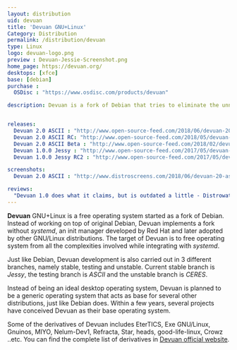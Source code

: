 ```yaml
---
layout: distribution
uid: devuan
title: 'Devuan GNU+Linux'
Category: Distribution
permalink: /distribution/devuan
type: Linux
logo: devuan-logo.png
preview : Devuan-Jessie-Screenshot.png
home_page: https://devuan.org/
desktops: [xfce]
base: [debian]
purchase :
  OSDisc : "https://www.osdisc.com/products/devuan"

description: Devuan is a fork of Debian that tries to eliminate the unnecessary clutters of systemd. It is planned to be a conceived OS to as a base for many distributions.


releases:
  Devuan 2.0 ASCII : "http://www.open-source-feed.com/2018/06/devuan-20-ascii-released-with-multiple.html"
  Devuan 2.0 ASCII RC: "http://www.open-source-feed.com/2018/05/devuan-20-ascii-release-candidate-is.html"
  Devuan 2.0 ASCII Beta : "http://www.open-source-feed.com/2018/02/devuan-20-ascii-beta-released-for.html"
  Devuan 1.0.0 Jessy : "http://www.open-source-feed.com/2017/05/devuan-jessy-100-released-fork-of.html"
  Devuan 1.0.0 Jessy RC2 : "http://www.open-source-feed.com/2017/05/devuan-jessie-100-rc2-released-with.html"

screenshots:
  Devuan 2.0 ASCII : "http://www.distroscreens.com/2018/06/devuan-20-ascii-xfce-screenshots.html"

reviews:
  "Devuan 1.0 does what it claims, but is outdated a little - Distrowatch" : "https://distrowatch.com/weekly.php?issue=20170605#devuan"
---
```


**Devuan** GNU+Linux is a free operating system started as a fork of Debian. Instead of working on top of original Debian, Devuan implements a fork without *systemd*, an init manager developed by Red Hat and later adopted by other GNU/Linux distributions. The target of Devuan is to free operating system from all the complexities involved while integrating with *systemd*.

Just like Debian, Devuan development is also carried out in 3 different branches, namely stable, testing and unstable. Current stable branch is *Jessy*, the testing branch is *ASCII* and the unstable branch is *CERES*.

Instead of being an ideal desktop operating system, Devuan is planned to be a generic operating system that acts as base for several other distributions, just like Debian does. Within a few years, several projects have conceived Devuan as their base operating system.

Some of the derivatives of Devuan includes EterTICS, Exe GNU/Linux, Gnuinos, MIYO, Nelum-Dev1, Refracta, Star, heads, good-life-linux, Crowz ..etc. You can find the complete list of derivatives in [Devuan official website](https://devuan.org/os/partners/devuan-distros).
